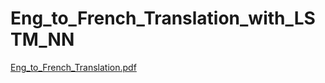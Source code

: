 # Eng_to_French_Translation_with_LSTM_NN
[Eng_to_French_Translation.pdf](https://github.com/user-attachments/files/15524874/Eng_to_French_Translation.pdf)
